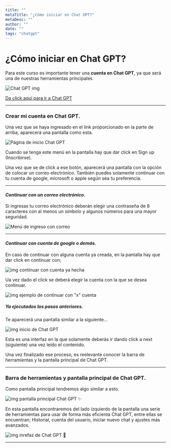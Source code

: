 ```yaml
---
title: ""
metaTitle: "¿Cómo iniciar en Chat GPT?"
metaDesc: ""
author: ""
date: ""
tags: "chatgpt"
---
```


# ¿Cómo iniciar en Chat GPT?

Para este curso es importante tener una **cuenta en Chat GPT**, ya que será una de nuestras herramientas principales

![Chat GPT img](./ima/ChatGPT1.png)

[Da click aquí para ir a Chat GPT](https://chat.openai.com/auth/login)

---

### Crear mi cuenta en Chat GPT.

Una vez que se haya ingresado en el link proporcionado en la parte de arriba, aparecerá una pantalla como esta.

![Página de inicio Chat GPT](./ima/registrochatgpt.png)

Cuando se tenga este menú en la pantalla hay que dar click en Sign up (Inscribirse).

Una vez que se de click a ese botón, aparecerá una pantalla con la opción de colocar un correo electrónico.
También puedes solamente continuar con tu cuenta de google, microsoft o apple según sea tu preferencia.

---

#### _Continuar con un correo electrónico._

Si ingresas tu correo electrónico deberán elegir una contraseña de 8 caracteres con al menos un símbolo y algunos números para una mayor seguridad.

![Menú de ingreso con correo](./ima/withmail.png)

---

#### _Continuar con cuenta de google o demás._

En caso de continuar con alguna cuenta ya creada, en la pantalla hay que dar click en continuar con;

![img continuar con cuenta ya hecha](./ima/accountchatgpt.png)

Ua vez dado el click se deberá elegir la cuenta con la que se desea continuar.

![img ejemplo de continuar con "x" cuenta](./ima/continuarcon.png)

##### Ya ejecutados los pasos anteriores.

Te aparecerá una pantalla similar a la siguiente...

![img inicio de Chat GPT](./ima/iniciopagchat.png)

Esta es una interfaz en la que solamente deberás ir dando click a next (siguiente) una vez leído el contenido.

Una vez finalizado ese proceso, es reelevante conocer la barra de herramientas y la pantalla principal de Chat GPT.

---

### Barra de herramientas y pantalla principal de Chat GPT.

Como pantalla principal tendremos algo similar a esto.

![img pantalla principal Chat GPT ✨](./ima/piniciogpt.png)

En esta pantalla encontraremos del lado izquierdo de la pantalla una serie de herramientas para usar de forma más eficienta Chat GPT, entre ellas se encuentran; Historial, cuenta del usuario, iniciar nuevo chat y ajustes más avanzados.

![img inrefaz de Chat GPT 💭](./ima/interfazdechatgpt.png)

---
